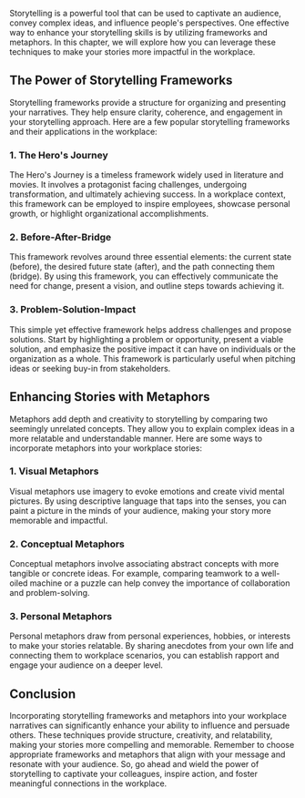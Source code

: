 
Storytelling is a powerful tool that can be used to captivate an audience, convey complex ideas, and influence people's perspectives. One effective way to enhance your storytelling skills is by utilizing frameworks and metaphors. In this chapter, we will explore how you can leverage these techniques to make your stories more impactful in the workplace.

## The Power of Storytelling Frameworks

Storytelling frameworks provide a structure for organizing and presenting your narratives. They help ensure clarity, coherence, and engagement in your storytelling approach. Here are a few popular storytelling frameworks and their applications in the workplace:

### 1\. The Hero's Journey

The Hero's Journey is a timeless framework widely used in literature and movies. It involves a protagonist facing challenges, undergoing transformation, and ultimately achieving success. In a workplace context, this framework can be employed to inspire employees, showcase personal growth, or highlight organizational accomplishments.

### 2\. Before-After-Bridge

This framework revolves around three essential elements: the current state (before), the desired future state (after), and the path connecting them (bridge). By using this framework, you can effectively communicate the need for change, present a vision, and outline steps towards achieving it.

### 3\. Problem-Solution-Impact

This simple yet effective framework helps address challenges and propose solutions. Start by highlighting a problem or opportunity, present a viable solution, and emphasize the positive impact it can have on individuals or the organization as a whole. This framework is particularly useful when pitching ideas or seeking buy-in from stakeholders.

## Enhancing Stories with Metaphors

Metaphors add depth and creativity to storytelling by comparing two seemingly unrelated concepts. They allow you to explain complex ideas in a more relatable and understandable manner. Here are some ways to incorporate metaphors into your workplace stories:

### 1\. Visual Metaphors

Visual metaphors use imagery to evoke emotions and create vivid mental pictures. By using descriptive language that taps into the senses, you can paint a picture in the minds of your audience, making your story more memorable and impactful.

### 2\. Conceptual Metaphors

Conceptual metaphors involve associating abstract concepts with more tangible or concrete ideas. For example, comparing teamwork to a well-oiled machine or a puzzle can help convey the importance of collaboration and problem-solving.

### 3\. Personal Metaphors

Personal metaphors draw from personal experiences, hobbies, or interests to make your stories relatable. By sharing anecdotes from your own life and connecting them to workplace scenarios, you can establish rapport and engage your audience on a deeper level.

## Conclusion

Incorporating storytelling frameworks and metaphors into your workplace narratives can significantly enhance your ability to influence and persuade others. These techniques provide structure, creativity, and relatability, making your stories more compelling and memorable. Remember to choose appropriate frameworks and metaphors that align with your message and resonate with your audience. So, go ahead and wield the power of storytelling to captivate your colleagues, inspire action, and foster meaningful connections in the workplace.
